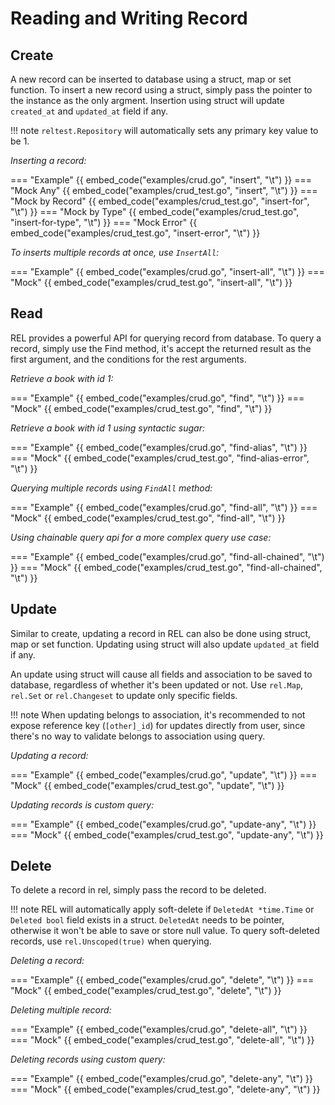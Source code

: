 # Reading and Writing Record

## Create

A new record can be inserted to database using a struct, map or set function. To insert a new record using a struct, simply pass the pointer to the instance as the only argment. Insertion using struct will update `created_at` and `updated_at` field if any.

!!! note
    `reltest.Repository` will automatically sets any primary key value to be 1.

*Inserting a record:*

=== "Example"
    {{ embed_code("examples/crud.go", "insert", "\t") }}
=== "Mock Any"
    {{ embed_code("examples/crud_test.go", "insert", "\t") }}
=== "Mock by Record"
    {{ embed_code("examples/crud_test.go", "insert-for", "\t") }}
=== "Mock by Type"
    {{ embed_code("examples/crud_test.go", "insert-for-type", "\t") }}
=== "Mock Error"
    {{ embed_code("examples/crud_test.go", "insert-error", "\t") }}


*To inserts multiple records at once, use `InsertAll`:*

=== "Example"
    {{ embed_code("examples/crud.go", "insert-all", "\t") }}
=== "Mock"
    {{ embed_code("examples/crud_test.go", "insert-all", "\t") }}

## Read

REL provides a powerful API for querying record from database. To query a record, simply use the Find method, it's accept the returned result as the first argument, and the conditions for the rest arguments.

*Retrieve a book with id 1:*

=== "Example"
    {{ embed_code("examples/crud.go", "find", "\t") }}
=== "Mock"
    {{ embed_code("examples/crud_test.go", "find", "\t") }}

*Retrieve a book with id 1 using syntactic sugar:*

=== "Example"
    {{ embed_code("examples/crud.go", "find-alias", "\t") }}
=== "Mock"
    {{ embed_code("examples/crud_test.go", "find-alias-error", "\t") }}

*Querying multiple records using `FindAll` method:*

=== "Example"
    {{ embed_code("examples/crud.go", "find-all", "\t") }}
=== "Mock"
    {{ embed_code("examples/crud_test.go", "find-all", "\t") }}


*Using chainable query api for a more complex query use case:*

=== "Example"
    {{ embed_code("examples/crud.go", "find-all-chained", "\t") }}
=== "Mock"
    {{ embed_code("examples/crud_test.go", "find-all-chained", "\t") }}

## Update

Similar to create, updating a record in REL can also be done using struct, map or set function. Updating using struct will also update `updated_at` field if any.

An update using struct will cause all fields and association to be saved to database, regardless of whether it's been updated or not. Use `rel.Map`, `rel.Set` or `rel.Changeset` to update only specific fields.

!!! note
    When updating belongs to association, it's recommended to not expose reference key (`[other]_id`) for updates directly from user, since there's no way to validate belongs to association using query.

*Updating a record:*

=== "Example"
    {{ embed_code("examples/crud.go", "update", "\t") }}
=== "Mock"
    {{ embed_code("examples/crud_test.go", "update", "\t") }}

*Updating records is custom query:*

=== "Example"
    {{ embed_code("examples/crud.go", "update-any", "\t") }}
=== "Mock"
    {{ embed_code("examples/crud_test.go", "update-any", "\t") }}

## Delete

To delete a record in rel, simply pass the record to be deleted.

!!! note
    REL will automatically apply soft-delete if `DeletedAt *time.Time` or `Deleted bool` field exists in a struct. `DeletedAt` needs to be pointer, otherwise it won't be able to save or store null value. To query soft-deleted records, use `rel.Unscoped(true)` when querying.

*Deleting a record:*

=== "Example"
    {{ embed_code("examples/crud.go", "delete", "\t") }}
=== "Mock"
    {{ embed_code("examples/crud_test.go", "delete", "\t") }}


*Deleting multiple record:*

=== "Example"
    {{ embed_code("examples/crud.go", "delete-all", "\t") }}
=== "Mock"
    {{ embed_code("examples/crud_test.go", "delete-all", "\t") }}


*Deleting records using custom query:*

=== "Example"
    {{ embed_code("examples/crud.go", "delete-any", "\t") }}
=== "Mock"
    {{ embed_code("examples/crud_test.go", "delete-any", "\t") }}
